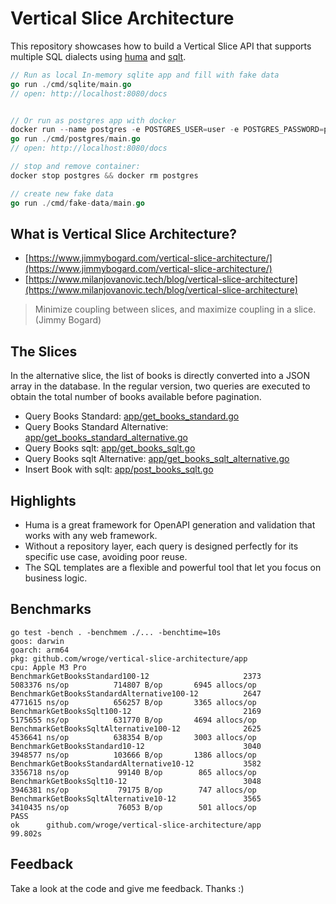 # Vertical Slice Architecture

This repository showcases how to build a Vertical Slice API that supports multiple SQL dialects using [huma](https://github.com/danielgtaylor/huma) and [sqlt](https://github.com/wroge/sqlt).

```go
// Run as local In-memory sqlite app and fill with fake data
go run ./cmd/sqlite/main.go
// open: http://localhost:8080/docs


// Or run as postgres app with docker
docker run --name postgres -e POSTGRES_USER=user -e POSTGRES_PASSWORD=password -e POSTGRES_DB=db -p 5432:5432 -d postgres:16
go run ./cmd/postgres/main.go
// open: http://localhost:8080/docs

// stop and remove container:
docker stop postgres && docker rm postgres

// create new fake data
go run ./cmd/fake-data/main.go
```

## What is Vertical Slice Architecture?

- [https://www.jimmybogard.com/vertical-slice-architecture/](https://www.jimmybogard.com/vertical-slice-architecture/)
- [https://www.milanjovanovic.tech/blog/vertical-slice-architecture](https://www.milanjovanovic.tech/blog/vertical-slice-architecture)

> Minimize coupling between slices, and maximize coupling in a slice. (Jimmy Bogard)

## The Slices

In the alternative slice, the list of books is directly converted into a JSON array in the database. In the regular version, two queries are executed to obtain the total number of books available before pagination.

- Query Books Standard: [app/get_books_standard.go](https://github.com/wroge/vertical-slice-architecture/blob/main/app/get_books_standard.go)
- Query Books Standard Alternative: [app/get_books_standard_alternative.go](https://github.com/wroge/vertical-slice-architecture/blob/main/app/get_books_standard_alternative.go)
- Query Books sqlt: [app/get_books_sqlt.go](https://github.com/wroge/vertical-slice-architecture/blob/main/app/get_books_sqlt.go)
- Query Books sqlt Alternative: [app/get_books_sqlt_alternative.go](https://github.com/wroge/vertical-slice-architecture/blob/main/app/get_books_sqlt_alternative.go)
- Insert Book with sqlt: [app/post_books_sqlt.go](https://github.com/wroge/vertical-slice-architecture/blob/main/app/post_books_sqlt.go)

## Highlights

- Huma is a great framework for OpenAPI generation and validation that works with any web framework.
- Without a repository layer, each query is designed perfectly for its specific use case, avoiding poor reuse.
- The SQL templates are a flexible and powerful tool that let you focus on business logic.

## Benchmarks

```
go test -bench . -benchmem ./... -benchtime=10s
goos: darwin
goarch: arm64
pkg: github.com/wroge/vertical-slice-architecture/app
cpu: Apple M3 Pro
BenchmarkGetBooksStandard100-12                     2373           5083376 ns/op          714807 B/op       6945 allocs/op
BenchmarkGetBooksStandardAlternative100-12          2647           4771615 ns/op          656257 B/op       3365 allocs/op
BenchmarkGetBooksSqlt100-12                         2169           5175655 ns/op          631770 B/op       4694 allocs/op
BenchmarkGetBooksSqltAlternative100-12              2625           4536641 ns/op          638354 B/op       3003 allocs/op
BenchmarkGetBooksStandard10-12                      3040           3948577 ns/op          103666 B/op       1386 allocs/op
BenchmarkGetBooksStandardAlternative10-12           3582           3356718 ns/op           99140 B/op        865 allocs/op
BenchmarkGetBooksSqlt10-12                          3048           3946381 ns/op           79175 B/op        747 allocs/op
BenchmarkGetBooksSqltAlternative10-12               3565           3410435 ns/op           76053 B/op        501 allocs/op
PASS
ok      github.com/wroge/vertical-slice-architecture/app        99.802s
```

## Feedback

Take a look at the code and give me feedback. Thanks :)
